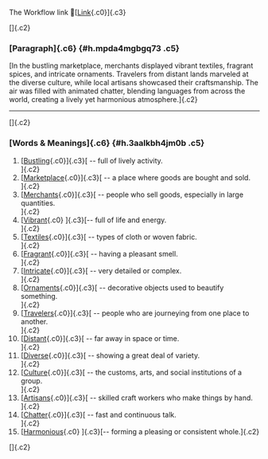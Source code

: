 The Workflow link
👏[[Link](https://www.google.com/url?q=http://www.google.com&sa=D&source=editors&ust=1758104534713171&usg=AOvVaw165tYEe6zwZFMR31Hhjf2t){.c0}]{.c3}

[]{.c2}

### [Paragraph]{.c6} {#h.mpda4mgbgq73 .c5}

[In the bustling marketplace, merchants displayed vibrant textiles,
fragrant spices, and intricate ornaments. Travelers from distant lands
marveled at the diverse culture, while local artisans showcased their
craftsmanship. The air was filled with animated chatter, blending
languages from across the world, creating a lively yet harmonious
atmosphere.]{.c2}

------------------------------------------------------------------------

[]{.c2}

### [Words & Meanings]{.c6} {#h.3aalkbh4jm0b .c5}

1.  [[Bustling](https://www.google.com/url?q=http://www.google.com&sa=D&source=editors&ust=1758104534713891&usg=AOvVaw2nzrLBrdnX-Mm5mg2taSkO){.c0}]{.c3}[ --
    full of lively activity.\
    ]{.c2}
2.  [[Marketplace](https://www.google.com/url?q=http://www.google.com&sa=D&source=editors&ust=1758104534714070&usg=AOvVaw3r4P5bjnEOlAtiI05RPZ0B){.c0}]{.c3}[ --
    a place where goods are bought and sold.\
    ]{.c2}
3.  [[Merchants](https://www.google.com/url?q=http://www.google.com&sa=D&source=editors&ust=1758104534714279&usg=AOvVaw0te7a5-ACFVoNxE2lQcby2){.c0}]{.c3}[ --
    people who sell goods, especially in large quantities.\
    ]{.c2}
4.  [[Vibrant](https://www.google.com/url?q=http://www.google.com&sa=D&source=editors&ust=1758104534714542&usg=AOvVaw1zzzSc_SarDxK8ln160A0c){.c0}
    ]{.c3}[-- full of life and energy.\
    ]{.c2}
5.  [[Textiles](https://www.google.com/url?q=http://www.google.com&sa=D&source=editors&ust=1758104534714679&usg=AOvVaw0Im5-faaIfDMWxKmPLaGZo){.c0}]{.c3}[ --
    types of cloth or woven fabric.\
    ]{.c2}
6.  [[Fragrant](https://www.google.com/url?q=http://www.google.com&sa=D&source=editors&ust=1758104534714832&usg=AOvVaw1OwKve3LIA9K6m6jyK3EFJ){.c0}]{.c3}[ --
    having a pleasant smell.\
    ]{.c2}
7.  [[Intricate](https://www.google.com/url?q=http://www.google.com&sa=D&source=editors&ust=1758104534714933&usg=AOvVaw0-VD0uLZEs2NEFSbftTE-U){.c0}]{.c3}[ --
    very detailed or complex.\
    ]{.c2}
8.  [[Ornaments](https://www.google.com/url?q=http://www.google.com&sa=D&source=editors&ust=1758104534715049&usg=AOvVaw1NEHksBCSvwG7G8orX5zcQ){.c0}]{.c3}[ --
    decorative objects used to beautify something.\
    ]{.c2}
9.  [[Travelers](https://www.google.com/url?q=http://www.google.com&sa=D&source=editors&ust=1758104534715178&usg=AOvVaw07V9WAzQYVMf_2sUiMniVA){.c0}]{.c3}[ --
    people who are journeying from one place to another.\
    ]{.c2}
10. [[Distant](https://www.google.com/url?q=http://www.google.com&sa=D&source=editors&ust=1758104534715387&usg=AOvVaw0fz4xT_0TSzjSycLI3MTcO){.c0}]{.c3}[ --
    far away in space or time.\
    ]{.c2}
11. [[Diverse](https://www.google.com/url?q=http://www.google.com&sa=D&source=editors&ust=1758104534715505&usg=AOvVaw15mInYSae6OgsLtGlbgAR1){.c0}]{.c3}[ --
    showing a great deal of variety.\
    ]{.c2}
12. [[Culture](https://www.google.com/url?q=http://www.google.com&sa=D&source=editors&ust=1758104534715622&usg=AOvVaw1Y8s8pF1nMuIdktFW-t8i6){.c0}]{.c3}[ --
    the customs, arts, and social institutions of a group.\
    ]{.c2}
13. [[Artisans](https://www.google.com/url?q=http://www.google.com&sa=D&source=editors&ust=1758104534715764&usg=AOvVaw1kQkki5P8dDqFiLP_UpIwI){.c0}]{.c3}[ --
    skilled craft workers who make things by hand.\
    ]{.c2}
14. [[Chatter](https://www.google.com/url?q=http://www.google.com&sa=D&source=editors&ust=1758104534715884&usg=AOvVaw1jC3H2AbC4LzEORPxP6a-o){.c0}]{.c3}[ --
    fast and continuous talk.\
    ]{.c2}
15. [[Harmonious](https://www.google.com/url?q=http://www.google.com&sa=D&source=editors&ust=1758104534715988&usg=AOvVaw2XWJbOxTt_rCUmYrw0DtmI){.c0}
    ]{.c3}[-- forming a pleasing or consistent whole.]{.c2}

[]{.c2}
